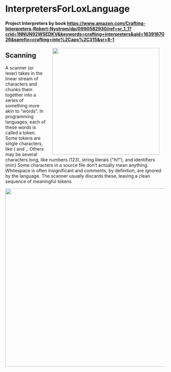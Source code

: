 # InterpretersForLoxLanguage
#### Project Interpreters by book https://www.amazon.com/Crafting-Interpreters-Robert-Nystrom/dp/0990582930/ref=sr_1_1?crid=1NNUN92WSEDKV&keywords=crafting+interpreters&qid=1639167026&sprefix=crafting+inte%2Caps%2C315&sr=8-1

<img src="https://user-images.githubusercontent.com/76943234/147370210-4cf5cc33-2db3-4d66-9eac-9d61b1f91cb5.png"  width="336" align="right" hspace="20">

## Scanning
 A scanner (or lexer) takes in the linear stream of characters and chunks them
together into a series of something more akin to “words”. In programming
languages, each of these words is called a token. Some tokens are single
characters, like ( and ,. Others may be several characters long, like numbers
(123), string literals ("hi!"), and identifiers (min)
Some characters in a source file don’t actually mean anything. Whitespace is
often insignificant and comments, by definition, are ignored by the language.
The scanner usually discards these, leaving a clean sequence of meaningful tokens


<img src= https://user-images.githubusercontent.com/76943234/147370557-78bde369-0f8d-4ebc-b031-13234296415f.png width="560">
